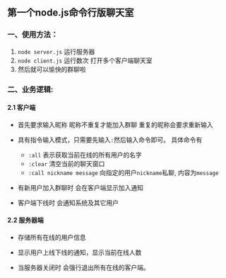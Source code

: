 ## 第一个node.js命令行版聊天室
### 一、使用方法：
1. `node server.js` 运行服务器
2. `node client.js` 运行数次 打开多个客户端聊天室
3. 然后就可以愉快的群聊啦

### 二、业务逻辑:

#### 2.1 客户端
- 首先要求输入昵称 昵称不重复才能加入群聊 重复的昵称会要求重新输入

- 具有指令输入模式，只需要先输入`:`然后输入命令即可。
   具体命令有
   * `:all` 表示获取当前在线的所有用户的名字
   * `:clear` 清空当前的聊天窗口
   * `:call nickname message` 向指定的用户`nickname`私聊, 内容为`message`
  
- 有新用户加入群聊时 会在客户端显示加入通知
- 客户端下线时 会通知系统及其它用户 

#### 2.2 服务器端
- 存储所有在线的用户信息

- 显示用户上线下线的通知，显示当前在线人数

- 当服务器关闭时 会强行退出所有在线的客户端。

